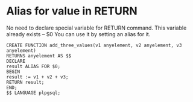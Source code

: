 # Alias for value in RETURN
No need to declare special variable for RETURN command. This variable already exists – $0
You can use it by setting an alias for it.

```
CREATE FUNCTION add_three_values(v1 anyelement, v2 anyelement, v3 anyelement)
RETURNS anyelement AS $$
DECLARE
result ALIAS FOR $0;
BEGIN
result := v1 + v2 + v3;
RETURN result;
END;
$$ LANGUAGE plpgsql;
```
